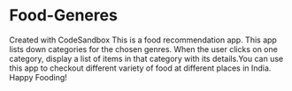 # Food-Generes
Created with CodeSandbox
This is a food recommendation app. This app lists down categories for the chosen genres.
When the user clicks on one category, display a list of items in that category with its details.You can use this app to checkout different variety of food at different places in India. 
Happy Fooding!
